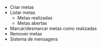 - Criar metas
- Listar metas
    - Metas realizadas 
    - Metas abertas
- Marcar/desmarcar metas como realizadas
- Remover metas
- Sistema de mensagens 